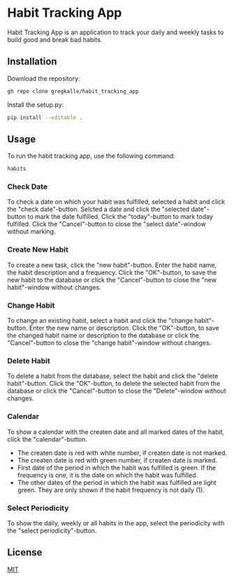 # Habit Tracking App
Habit Tracking App is an application to track your daily and weekly tasks to build good and break bad habits.  

## Installation
Download the repository:
```bash
gh repo clone gregkalle/habit_tracking_app
```
Install the setup.py:
```bash
pip install --editable .
```
## Usage
To run the habit tracking app, use the following command:
```bash
habits
```
### Check Date
To check a date on which your habit was fulfilled, selected a habit and click the "check date"-button. Selcted a date and click the "selected date"-button to mark the date fulfilled. Click the "today"-button to mark today fulfilled. Click the "Cancel"-button to close the "select date"-window without marking.

### Create New Habit
To create a new task, click the "new habit"-button. Enter the habit name, the habit description and a frequency. Click the "OK"-button, to save the new habit to the database or click the "Cancel"-button to close the "new habit"-window without changes.

### Change Habit
To change an existing habit, select a habit and click the "change habit"-button. Enter the new name or description. Click the "OK"-button, to save the changed habit name or description to the database or click the "Cancel"-button to close the "change habit"-window without changes.

### Delete Habit
To delete a habit from the database, select the habit and click the "delete habit"-button. Click the "OK"-button, to delete the selected habit from the database or click the "Cancel"-button to close the "Delete"-window without changes.

### Calendar
To show a calendar with the createn date and all marked dates of the habit, click the "calendar"-button.
- The createn date is red with white number, if createn date is not marked.
- The createn date is red with green number, if createn date is marked.
- First date of the period in which the habit was fulfilled is green. If the frequency is one, it is the date on which the habit was fulfilled.
- The other dates of the period in which the habit was fulfilled are light green. They are only shown if the habit frequency is not daily (1).

### Select Periodicity
To show the daily, weekly or all habits in the app, select the periodicity with the "select periodicity"-button.

## License

[MIT](https://choosealicense.com/licenses/mit/)
